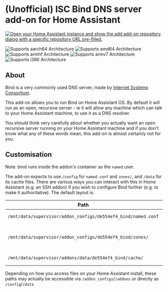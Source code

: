 # (Unofficial) ISC Bind DNS server add-on for Home Assistant

[![Open your Home Assistant instance and show the add add-on repository dialog with a specific repository URL pre-filled.](https://my.home-assistant.io/badges/supervisor_add_addon_repository.svg)](https://my.home-assistant.io/redirect/supervisor_add_addon_repository/?repository_url=https%3A%2F%2Fgithub.com%2Fcmsj%2Faddon-bind)

![Supports aarch64 Architecture][aarch64-shield]
![Supports amd64 Architecture][amd64-shield]
![Supports armhf Architecture][armhf-shield]
![Supports armv7 Architecture][armv7-shield]
![Supports i386 Architecture][i386-shield]

## About

Bind is a very commonly used DNS server, made by [Internet Systems Consortium](https://www.isc.org).

This add-on allows you to run Bind on Home Assistant OS. By default it will run as an open, recursive server - ie it will allow any machine which can talk to your Home Assistant machine, to use it as a DNS resolver.

You should think very carefully about whether you actually want an open recursive server running on your Home Assistant machine and if you don't know what any of these words mean, this add-on is almost certainly not for you.

## Customisation

Note: bind runs inside the addon's container as the `named` user.

The add-on expects to use `/config` for `named.conf` and `zones/`, and `/data` for its cache files. There are various ways you can interact with this in Home Assistant (e.g. an SSH addon) if you wish to configure Bind further (e.g. to make it authoritative). The default layout is:

| Path  | Type | Owner | Permissions | Purpose |
| ------------- | ------------- | ------------- | ------------- | ------------- |
| `/mnt/data/supervisor/addon_configs/de554ef4_bind/named.conf`  | File  | `root` | `rw-r--r--` | Main config file |
| `/mnt/data/supervisor/addon_configs/de554ef4_bind/zones/` | Directory | `named` | `rwxr-xr-x` | (Optional) location for zone files |
| `/mnt/data/supervisor/addons/data/de554ef4_bind/cache/` | Directory | `named` | `rwxr-xr-x` | Cache directory |

Depending on how you access files on your Home Assistant install, these paths may actually be accessible via `/addon_configs`/`/addons` or directly as `/config`/`/data`


[aarch64-shield]: https://img.shields.io/badge/aarch64-yes-green.svg
[amd64-shield]: https://img.shields.io/badge/amd64-yes-green.svg
[armhf-shield]: https://img.shields.io/badge/armhf-yes-green.svg
[armv7-shield]: https://img.shields.io/badge/armv7-yes-green.svg
[i386-shield]: https://img.shields.io/badge/i386-yes-green.svg
